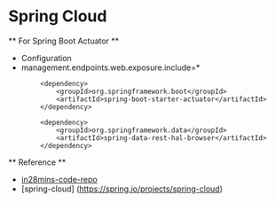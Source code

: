
# Spring Cloud

** For Spring Boot Actuator **

*  Configuration
*  management.endpoints.web.exposure.include=*

```	
		<dependency>
			<groupId>org.springframework.boot</groupId>
			<artifactId>spring-boot-starter-actuator</artifactId>
		</dependency>
		
		<dependency>
			<groupId>org.springframework.data</groupId>
			<artifactId>spring-data-rest-hal-browser</artifactId>
		</dependency>

```


** Reference **
* [in28mins-code-repo](https://github.com/in28minutes/spring-microservices/tree/master/03.microservices)
* [spring-cloud] (https://spring.io/projects/spring-cloud)